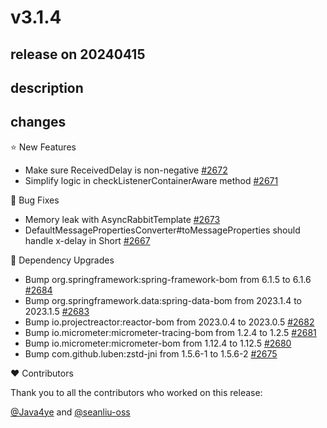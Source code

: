 # v3.1.4

## release on 20240415

## description

## changes

⭐ New Features

* Make sure ReceivedDelay is non-negative <a href="https://github.com/spring-projects/spring-amqp/pull/2672" data-hovercard-type="pull_request" data-hovercard-url="/spring-projects/spring-amqp/pull/2672/hovercard">#2672</a>
* Simplify logic in checkListenerContainerAware method <a href="https://github.com/spring-projects/spring-amqp/pull/2671" data-hovercard-type="pull_request" data-hovercard-url="/spring-projects/spring-amqp/pull/2671/hovercard">#2671</a>

🐞 Bug Fixes

* Memory leak with AsyncRabbitTemplate <a href="https://github.com/spring-projects/spring-amqp/issues/2673" data-hovercard-type="issue" data-hovercard-url="/spring-projects/spring-amqp/issues/2673/hovercard">#2673</a>
* DefaultMessagePropertiesConverter#toMessageProperties should handle x-delay in Short <a href="https://github.com/spring-projects/spring-amqp/issues/2667" data-hovercard-type="issue" data-hovercard-url="/spring-projects/spring-amqp/issues/2667/hovercard">#2667</a>

🔨 Dependency Upgrades

* Bump org.springframework:spring-framework-bom from 6.1.5 to 6.1.6 <a href="https://github.com/spring-projects/spring-amqp/pull/2684" data-hovercard-type="pull_request" data-hovercard-url="/spring-projects/spring-amqp/pull/2684/hovercard">#2684</a>
* Bump org.springframework.data:spring-data-bom from 2023.1.4 to 2023.1.5 <a href="https://github.com/spring-projects/spring-amqp/pull/2683" data-hovercard-type="pull_request" data-hovercard-url="/spring-projects/spring-amqp/pull/2683/hovercard">#2683</a>
* Bump io.projectreactor:reactor-bom from 2023.0.4 to 2023.0.5 <a href="https://github.com/spring-projects/spring-amqp/pull/2682" data-hovercard-type="pull_request" data-hovercard-url="/spring-projects/spring-amqp/pull/2682/hovercard">#2682</a>
* Bump io.micrometer:micrometer-tracing-bom from 1.2.4 to 1.2.5 <a href="https://github.com/spring-projects/spring-amqp/pull/2681" data-hovercard-type="pull_request" data-hovercard-url="/spring-projects/spring-amqp/pull/2681/hovercard">#2681</a>
* Bump io.micrometer:micrometer-bom from 1.12.4 to 1.12.5 <a href="https://github.com/spring-projects/spring-amqp/pull/2680" data-hovercard-type="pull_request" data-hovercard-url="/spring-projects/spring-amqp/pull/2680/hovercard">#2680</a>
* Bump com.github.luben:zstd-jni from 1.5.6-1 to 1.5.6-2 <a href="https://github.com/spring-projects/spring-amqp/pull/2675" data-hovercard-type="pull_request" data-hovercard-url="/spring-projects/spring-amqp/pull/2675/hovercard">#2675</a>

❤️ Contributors

Thank you to all the contributors who worked on this release:

<a class="user-mention notranslate" data-hovercard-type="user" data-hovercard-url="/users/Java4ye/hovercard" data-octo-click="hovercard-link-click" data-octo-dimensions="link_type:self" href="https://github.com/Java4ye">@Java4ye</a> and <a class="user-mention notranslate" data-hovercard-type="user" data-hovercard-url="/users/seanliu-oss/hovercard" data-octo-click="hovercard-link-click" data-octo-dimensions="link_type:self" href="https://github.com/seanliu-oss">@seanliu-oss</a>


